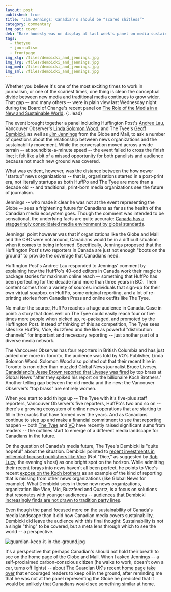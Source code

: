 ```yaml
---
layout: post
published: true
title: "Jim Jennings: Canadian's should be “scared shitless”"
category: commentary
img_opt: cover
dek: "Rare honesty was on display at last week's panel on media sustainability"
tags: 
  - thetyee
  - journalism
  - frontpage
img_xlg: /files/dembicki_and_jennings.jpg
img_lrg: /files/dembicki_and_jennings.jpg
img_med: /files/dembicki_and_jennings.jpg
img_sml: /files/dembicki_and_jennings.jpg
---
```




Whether you believe it's one of the most exciting times to work in journalism, or one of the scariest times, one thing is clear: the conceptual divide between new media and traditional media continues to grow wider. That gap -- and many others -- were in plain view last Wednesday night during the Board of Change's recent panel on [The Role of the Media in a New and Sustainable World](https://www.boardofchange.com/activities/events/#!event/2015/4/16/the-role-of-media-in-a-new-sustainable-world).
{: .lead}

The event brought together a panel including Huffington Post's [Andree Lau](https://twitter.com/alau2), Vancouver Observer's [Linda Solomon Wood](https://twitter.com/Linda_Solomon), and The Tyee's [Geoff Dembicki](https://twitter.com/GeoffDembicki), as well as [Jim Jennings](https://www.linkedin.com/pub/jim-jennings/5/356/118) from the Globe and Mail, to ask a number of questions about the relationship between news organizations and the sustainability movement. While the conversation moved across a wide terrain -- at soundbite-a-minute speed -- the event failed to cross the finish line; it felt like a bit of a missed opportunity for both panelists and audience because not much new ground was covered.

What was evident, however, was the distance between the how newer "startup" news organizations -- that is, organizations started in a post-print era, not literally startups as both HuffPo and The Tyee are more than a decade old -- and traditional, print-born media organizations see the future of journalism.

Jennings -- who made it clear he was not at the event representing the Globe -- sees a frightening future for Canadians as far as the health of the Canadian media ecosystem goes. Though the comment was intended to be sensational, the underlying facts are quite accurate: [Canada has a staggeringly consolidated media environment by global standards](https://en.wikipedia.org/wiki/Concentration_of_media_ownership#Canada).

Jennings' point however was that if organizations like the Globe and Mail and the CBC were not around, Canadians would be in a difficult situation when it comes to being informed. Specifically, Jennings proposed that the Huffington Post's two reporters in Canada are just not enough "boots on the ground" to provide the coverage that Canadians need.

Huffington Post's Andree Lau responded to Jennings' comment by explaining how the HuffPo's 40-odd editors in Canada work their magic to package stories for maximum online reach -- something that HuffPo has been perfecting for the decade (and more than three years in BC). Their content comes from a variety of sources: individuals that sign-up for their own virtual soapbox on HuffPo, some original reporting, and a lot of re-printing stories from Canadian Press and online outfits like The Tyee. 

No matter the source, HuffPo reaches a huge audience in Canada. Case in point: a story that does well on The Tyee could easily reach four or five times more people when picked up, re-packaged, and promoted by the Huffington Post. Instead of thinking of this as competition, The Tyee sees sites like HuffPo, Vice, Buzzfeed and the like as powerful "distribution channels" for important and necessary reporting -- just another part of a diverse media network.

The Vancouver Observer has four reporters in British Columbia and has just added one more in Toronto, the audience was told by VO's Publisher, Linda Solomon Wood. Solomon Wood also pointed out that their recent hire in Toronto is non other than muzzled Global News journalist Bruce Livesey. [Canadaland's Jesse Brown reported that Livesey was fired](http://canadalandshow.com/podcast/when-global-news-killed-documentary-about-koch-brothers) by top brass at Global News "after they spiked his report on the billionaire Koch Brothers." Another telling gap between the old media and the new: the Vancouver Observer's "top brass" are entirely women.

When you start to add things up -- The Tyee with it's five-plus staff reporters, Vancouver Observer's five reporters, HuffPo's two and so on -- there's a growing ecosystem of online news operations that are starting to fill in the cracks that have formed over the years. And as Canadians continue to step up and make a financial commitment to see that reporting happen -- both [The Tyee](http://thetyee.ca/Mediacheck/2015/04/14/Election-Journalism-Tyee-Style/) and [VO](https://www.kickstarter.com/projects/870712911/national-observer-reports-from-the-energy-battlegr) have recently raised significant sums from readers -- the outlines start to emerge of a different media landscape for Canadians in the future.

On the question of Canada's media future, The Tyee's Dembicki is "quite hopeful" about the situation. Dembicki pointed to [recent investments in millennial-focused publishers like Vice](http://www.thestar.com/business/2014/10/30/rogers_partnering_with_vice_to_create_multimedia_studio_in_toronto.html) (Not "Dice," as suggested by [Rob Lucy](https://twitter.com/rlucy), the evening's host) as one bright spot on the horizon. While admitting their recent forays into news haven't all been perfect, he points to Vice's recent [expose on the Koch brothers](http://www.vice.com/read/a-brief-guide-to-the-koch-brothers) as an example of the kind of reporting that is missing from other news organizations (like Global News for example). What Dembicki sees in these new news organizations, organization like Vice, Mic, Buzzfeed and Quartz, is a focus on solutions that resonates with younger audiences -- [audiences that Dembicki increasingly finds are not drawn to tradition party lines](http://thetyee.ca/News/2015/04/06/Young-Voters-Could-Defeat-Harper/).

Even though the panel focused more on the sustainability of Canada's media landscape than it did how Canadian media covers sustainability, Dembicki did leave the audience with this final thought: Sustainability is not a single "thing" to be covered, but a meta lens through which to see the world -- a perspective.

![guardian-keep-it-in-the-ground.jpg]({{site.baseurl}}/files/guardian-keep-it-in-the-ground.jpg)

It's a perspective that perhaps Canadian's should not hold their breath to see on the home page of the Globe and Mail. When I asked Jennings -- a self-proclaimed carbon-conscious citizen (he walks to work, doesn't own a car, turns off lights) -- about The Guardian UK's recent [home page take over](http://www.theguardian.com/environment/keep-it-in-the-ground-blog/2015/mar/25/keep-it-in-the-ground-campaign-six-things-weve-learned) that encouraged readers to keep oil in the ground, after reminding me that he was not at the panel representing the Globe he predicted that it would be unlikely that Canadians would see something similar at home.
